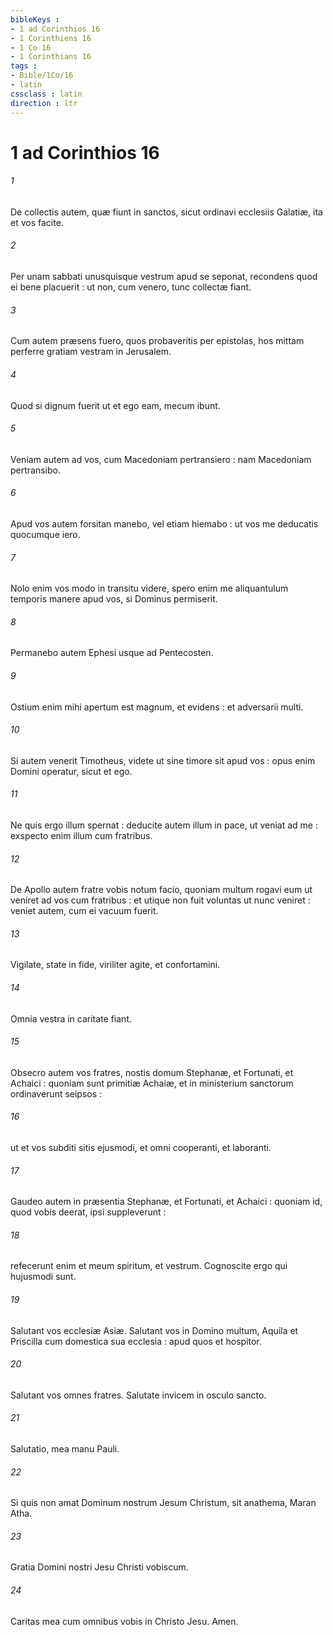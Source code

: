 ```yaml
---
bibleKeys : 
- 1 ad Corinthios 16
- 1 Corinthiens 16
- 1 Co 16
- 1 Corinthians 16
tags : 
- Bible/1Co/16
- latin
cssclass : latin
direction : ltr
---
```


# 1 ad Corinthios 16

###### 1
De collectis autem, quæ fiunt in sanctos, sicut ordinavi ecclesiis Galatiæ, ita et vos facite.
###### 2
Per unam sabbati unusquisque vestrum apud se seponat, recondens quod ei bene placuerit : ut non, cum venero, tunc collectæ fiant.
###### 3
Cum autem præsens fuero, quos probaveritis per epistolas, hos mittam perferre gratiam vestram in Jerusalem.
###### 4
Quod si dignum fuerit ut et ego eam, mecum ibunt.
###### 5
Veniam autem ad vos, cum Macedoniam pertransiero : nam Macedoniam pertransibo.
###### 6
Apud vos autem forsitan manebo, vel etiam hiemabo : ut vos me deducatis quocumque iero.
###### 7
Nolo enim vos modo in transitu videre, spero enim me aliquantulum temporis manere apud vos, si Dominus permiserit.
###### 8
Permanebo autem Ephesi usque ad Pentecosten.
###### 9
Ostium enim mihi apertum est magnum, et evidens : et adversarii multi.
###### 10
Si autem venerit Timotheus, videte ut sine timore sit apud vos : opus enim Domini operatur, sicut et ego.
###### 11
Ne quis ergo illum spernat : deducite autem illum in pace, ut veniat ad me : exspecto enim illum cum fratribus.
###### 12
De Apollo autem fratre vobis notum facio, quoniam multum rogavi eum ut veniret ad vos cum fratribus : et utique non fuit voluntas ut nunc veniret : veniet autem, cum ei vacuum fuerit.
###### 13
Vigilate, state in fide, viriliter agite, et confortamini.
###### 14
Omnia vestra in caritate fiant.
###### 15
Obsecro autem vos fratres, nostis domum Stephanæ, et Fortunati, et Achaici : quoniam sunt primitiæ Achaiæ, et in ministerium sanctorum ordinaverunt seipsos :
###### 16
ut et vos subditi sitis ejusmodi, et omni cooperanti, et laboranti.
###### 17
Gaudeo autem in præsentia Stephanæ, et Fortunati, et Achaici : quoniam id, quod vobis deerat, ipsi suppleverunt :
###### 18
refecerunt enim et meum spiritum, et vestrum. Cognoscite ergo qui hujusmodi sunt.
###### 19
Salutant vos ecclesiæ Asiæ. Salutant vos in Domino multum, Aquila et Priscilla cum domestica sua ecclesia : apud quos et hospitor.
###### 20
Salutant vos omnes fratres. Salutate invicem in osculo sancto.
###### 21
Salutatio, mea manu Pauli.
###### 22
Si quis non amat Dominum nostrum Jesum Christum, sit anathema, Maran Atha.
###### 23
Gratia Domini nostri Jesu Christi vobiscum.
###### 24
Caritas mea cum omnibus vobis in Christo Jesu. Amen.
